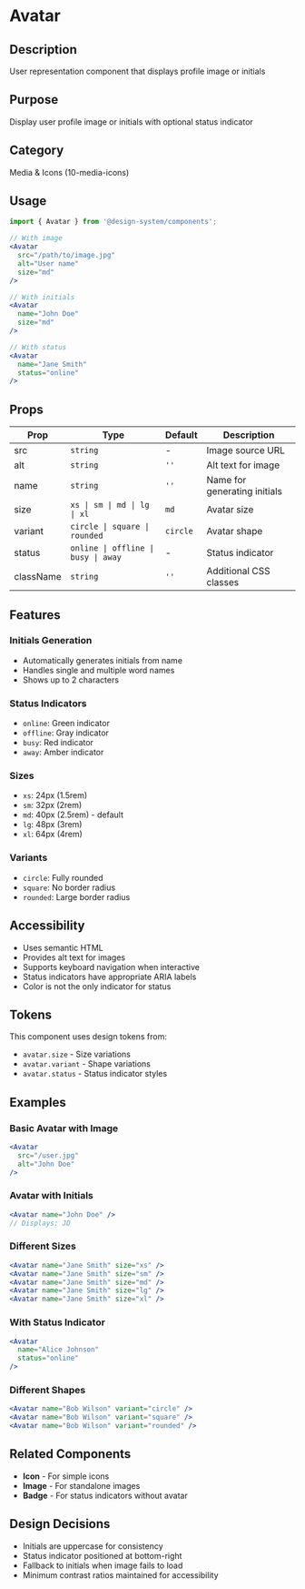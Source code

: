 # Avatar

## Description
User representation component that displays profile image or initials

## Purpose
Display user profile image or initials with optional status indicator

## Category
Media & Icons (10-media-icons)

## Usage

```jsx
import { Avatar } from '@design-system/components';

// With image
<Avatar 
  src="/path/to/image.jpg" 
  alt="User name"
  size="md"
/>

// With initials
<Avatar 
  name="John Doe"
  size="md"
/>

// With status
<Avatar 
  name="Jane Smith"
  status="online"
/>
```

## Props

| Prop | Type | Default | Description |
|------|------|---------|-------------|
| src | `string` | - | Image source URL |
| alt | `string` | `''` | Alt text for image |
| name | `string` | `''` | Name for generating initials |
| size | `xs \| sm \| md \| lg \| xl` | `md` | Avatar size |
| variant | `circle \| square \| rounded` | `circle` | Avatar shape |
| status | `online \| offline \| busy \| away` | - | Status indicator |
| className | `string` | `''` | Additional CSS classes |

## Features

### Initials Generation
- Automatically generates initials from name
- Handles single and multiple word names
- Shows up to 2 characters

### Status Indicators
- `online`: Green indicator
- `offline`: Gray indicator
- `busy`: Red indicator
- `away`: Amber indicator

### Sizes
- `xs`: 24px (1.5rem)
- `sm`: 32px (2rem)
- `md`: 40px (2.5rem) - default
- `lg`: 48px (3rem)
- `xl`: 64px (4rem)

### Variants
- `circle`: Fully rounded
- `square`: No border radius
- `rounded`: Large border radius

## Accessibility
- Uses semantic HTML
- Provides alt text for images
- Supports keyboard navigation when interactive
- Status indicators have appropriate ARIA labels
- Color is not the only indicator for status

## Tokens
This component uses design tokens from:
- `avatar.size` - Size variations
- `avatar.variant` - Shape variations
- `avatar.status` - Status indicator styles

## Examples

### Basic Avatar with Image
```jsx
<Avatar 
  src="/user.jpg" 
  alt="John Doe"
/>
```

### Avatar with Initials
```jsx
<Avatar name="John Doe" />
// Displays: JD
```

### Different Sizes
```jsx
<Avatar name="Jane Smith" size="xs" />
<Avatar name="Jane Smith" size="sm" />
<Avatar name="Jane Smith" size="md" />
<Avatar name="Jane Smith" size="lg" />
<Avatar name="Jane Smith" size="xl" />
```

### With Status Indicator
```jsx
<Avatar 
  name="Alice Johnson"
  status="online"
/>
```

### Different Shapes
```jsx
<Avatar name="Bob Wilson" variant="circle" />
<Avatar name="Bob Wilson" variant="square" />
<Avatar name="Bob Wilson" variant="rounded" />
```

## Related Components
- **Icon** - For simple icons
- **Image** - For standalone images
- **Badge** - For status indicators without avatar

## Design Decisions
- Initials are uppercase for consistency
- Status indicator positioned at bottom-right
- Fallback to initials when image fails to load
- Minimum contrast ratios maintained for accessibility
